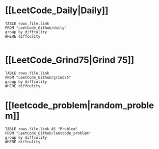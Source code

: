 # [[LeetCode_Daily|Daily]]
```dataview
TABLE rows.file.link 
FROM "LeetCode_Github/daily"
group by diffculity
WHERE diffculity


```

# [[LeetCode_Grind75|Grind 75]]
```dataview
TABLE rows.file.link 
FROM "LeetCode_Github/grind75"
group by diffculity
WHERE diffculity

```

# [[leetcode_problem|random_problem]]
```dataview
TABLE rows.file.link AS "Problem"
FROM "LeetCode_Github/leetcode_problem"
group by diffculity
WHERE diffculity

```

